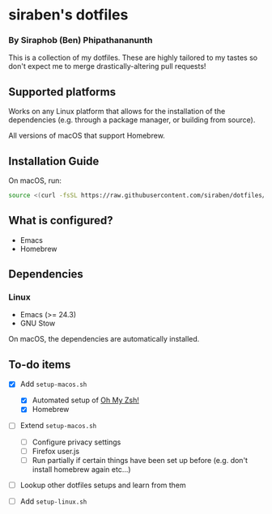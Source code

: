 # siraben's dotfiles
### By Siraphob (Ben) Phipathananunth

This is a collection of my dotfiles. These are highly tailored to my
tastes so don't expect me to merge drastically-altering pull requests!

## Supported platforms
Works on any Linux platform that allows for the installation of the
dependencies (e.g. through a package manager, or building from
source).

All versions of macOS that support Homebrew.

## Installation Guide
On macOS, run:
``` bash
source <(curl -fsSL https://raw.githubusercontent.com/siraben/dotfiles/master/setup-mac.sh)
```

## What is configured?
- Emacs
- Homebrew

## Dependencies
### Linux
- Emacs (>= 24.3)
- GNU Stow

On macOS, the dependencies are automatically installed.

## To-do items
- [x] Add `setup-macos.sh`
  - [x] Automated setup of [Oh My Zsh!](https://ohmyz.sh)
  - [x] Homebrew
- [ ] Extend `setup-macos.sh`
  - [ ] Configure privacy settings
  - [ ] Firefox user.js
  - [ ] Run partially if certain things have been set up before
        (e.g. don't install homebrew again etc...)
- [ ] Lookup other dotfiles setups and learn from them
- [ ] Add `setup-linux.sh`

